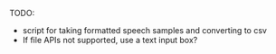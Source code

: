 TODO:
* script for taking formatted speech samples and converting to csv
* If file APIs not supported, use a text input box?

